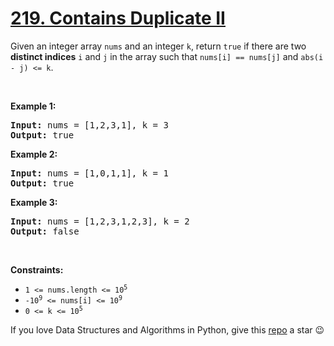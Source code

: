 # [219. Contains Duplicate II][title]

<p>Given an integer array <code>nums</code> and an integer <code>k</code>, return <code>true</code> if there are two <strong>distinct indices</strong> <code>i</code> and <code>j</code> in the array such that <code>nums[i] == nums[j]</code> and <code>abs(i - j) &lt;= k</code>.</p>
<p> </p>
<p><strong>Example 1:</strong></p>
<pre><strong>Input:</strong> nums = [1,2,3,1], k = 3
<strong>Output:</strong> true
</pre>
<p><strong>Example 2:</strong></p>
<pre><strong>Input:</strong> nums = [1,0,1,1], k = 1
<strong>Output:</strong> true
</pre>
<p><strong>Example 3:</strong></p>
<pre><strong>Input:</strong> nums = [1,2,3,1,2,3], k = 2
<strong>Output:</strong> false
</pre>
<p> </p>
<p><strong>Constraints:</strong></p>
<ul>
<li><code>1 &lt;= nums.length &lt;= 10<sup>5</sup></code></li>
<li><code>-10<sup>9</sup> &lt;= nums[i] &lt;= 10<sup>9</sup></code></li>
<li><code>0 &lt;= k &lt;= 10<sup>5</sup></code></li>
</ul>


If you love Data Structures and Algorithms in Python, give this [repo][me] a star :wink:

[title]: https://leetcode.com/problems/contains-duplicate-ii
[me]: https://github.com/bumblebee211196/awesome-python-leetcode